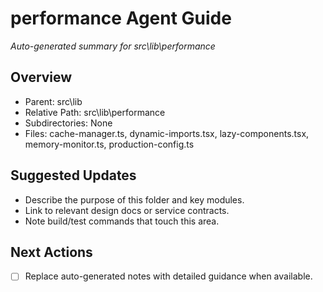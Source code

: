 ﻿# performance Agent Guide
*Auto-generated summary for src\lib\performance*

## Overview
- Parent: src\lib
- Relative Path: src\lib\performance
- Subdirectories: None
- Files: cache-manager.ts, dynamic-imports.tsx, lazy-components.tsx, memory-monitor.ts, production-config.ts

## Suggested Updates
- Describe the purpose of this folder and key modules.
- Link to relevant design docs or service contracts.
- Note build/test commands that touch this area.

## Next Actions
- [ ] Replace auto-generated notes with detailed guidance when available.
